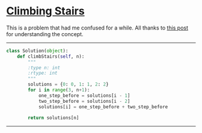 # [Climbing Stairs](https://leetcode.com/explore/interview/card/top-interview-questions-easy/97/dynamic-programming/569/discuss/25299/Basically-it's-a-fibonacci.)

This is a problem that had me confused for a while. All thanks to [this post](https://leetcode.com/explore/interview/card/top-interview-questions-easy/97/dynamic-programming/569/discuss/25299/Basically-it's-a-fibonacci.) for understanding the concept.

___
```python
class Solution(object):
    def climbStairs(self, n):
        """
        :type n: int
        :rtype: int
        """
        solutions = {0: 0, 1: 1, 2: 2}
        for i in range(3, n+1):
            one_step_before = solutions[i - 1]
            two_step_before = solutions[i - 2]
            solutions[i] = one_step_before + two_step_before
        
        return solutions[n]
```
___